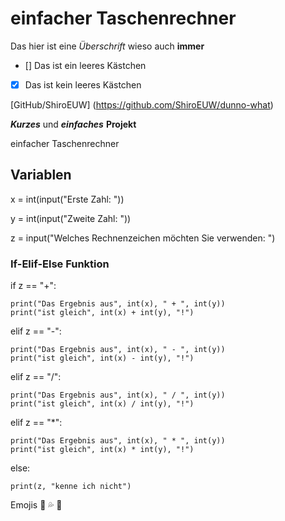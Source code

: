 # einfacher Taschenrechner
Das hier ist eine _Überschrift_ wieso auch **immer**

- [] Das ist ein leeres Kästchen
- [x] Das ist kein leeres Kästchen

[GitHub/ShiroEUW] (https://github.com/ShiroEUW/dunno-what)

***Kurzes*** und ***einfaches*** **Projekt**

einfacher Taschenrechner 

## Variablen

x = int(input("Erste Zahl: "))

y = int(input("Zweite Zahl: "))

z = input("Welches Rechnenzeichen möchten Sie verwenden: ")

### If-Elif-Else Funktion

if z == "+":
    
    print("Das Ergebnis aus", int(x), " + ", int(y))
    print("ist gleich", int(x) + int(y), "!")
    
elif z == "-":
    
    print("Das Ergebnis aus", int(x), " - ", int(y))
    print("ist gleich", int(x) - int(y), "!")
    
    
elif z == "/":
    
    print("Das Ergebnis aus", int(x), " / ", int(y))
    print("ist gleich", int(x) / int(y), "!")
    
elif z == "*":
    
    print("Das Ergebnis aus", int(x), " * ", int(y))
    print("ist gleich", int(x) * int(y), "!")
    
else:

    print(z, "kenne ich nicht")

Emojis :facepunch: :sweat_drops: :horse:
